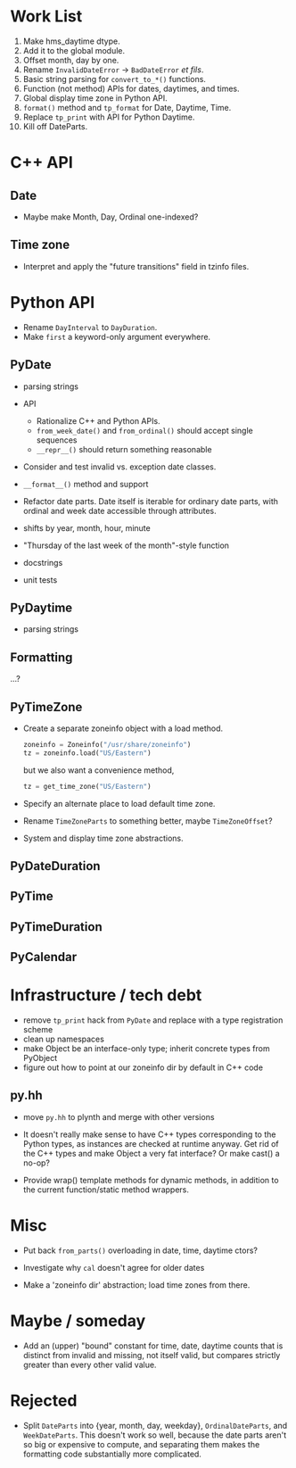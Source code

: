 # Work List

1. Make hms_daytime dtype.
1. Add it to the global module.
1. Offset month, day by one.
1. Rename `InvalidDateError` -> `BadDateError` _et fils_.
1. Basic string parsing for `convert_to_*()` functions.
1. Function (not method) APIs for dates, daytimes, and times.
1. Global display time zone in Python API.
1. `format()` method and `tp_format` for Date, Daytime, Time.
1. Replace `tp_print` with API for Python Daytime.
1. Kill off DateParts.


# C++ API

## Date

- Maybe make Month, Day, Ordinal one-indexed?

## Time zone

- Interpret and apply the "future transitions" field in tzinfo files.

# Python API

- Rename `DayInterval` to `DayDuration`.
- Make `first` a keyword-only argument everywhere.

## PyDate

- parsing strings

- API

  - Rationalize C++ and Python APIs.
  - `from_week_date()` and `from_ordinal()` should accept single sequences
  - `__repr__()` should return something reasonable

- Consider and test invalid vs. exception date classes.
- `__format__()` method and support
- Refactor date parts.  Date itself is iterable for ordinary date parts,
  with ordinal and week date accessible through attributes.
- shifts by year, month, hour, minute
- "Thursday of the last week of the month"-style function
- docstrings
- unit tests

## PyDaytime

- parsing strings

## Formatting

...?

## PyTimeZone

- Create a separate zoneinfo object with a load method.

  ```python
  zoneinfo = Zoneinfo("/usr/share/zoneinfo")
  tz = zoneinfo.load("US/Eastern")
  ```

  but we also want a convenience method,

  ```python
  tz = get_time_zone("US/Eastern")
  ```

- Specify an alternate place to load default time zone.
- Rename `TimeZoneParts` to something better, maybe `TimeZoneOffset`?
- System and display time zone abstractions.



## PyDateDuration

## PyTime

## PyTimeDuration

## PyCalendar

# Infrastructure / tech debt

- remove `tp_print` hack from `PyDate` and replace with a type registration
  scheme 
- clean up namespaces
- make Object be an interface-only type; inherit concrete types from PyObject
- figure out how to point at our zoneinfo dir by default in C++ code

## py.hh

- move `py.hh` to plynth and merge with other versions

- It doesn't really make sense to have C++ types corresponding to the Python
  types, as instances are checked at runtime anyway.  Get rid of the C++ types
  and make Object a very fat interface?  Or make cast() a no-op?

- Provide wrap() template methods for dynamic methods, in addition to the
  current function/static method wrappers.

# Misc

- Put back `from_parts()` overloading in date, time, daytime ctors?

- Investigate why `cal` doesn't agree for older dates

- Make a 'zoneinfo dir' abstraction; load time zones from there.

# Maybe / someday

- Add an (upper) "bound" constant for time, date, daytime counts that is
  distinct from invalid and missing, not itself valid, but compares strictly
  greater than every other valid value.
 

# Rejected

- Split `DateParts` into {year, month, day, weekday}, `OrdinalDateParts`, and
  `WeekDateParts`.  This doesn't work so well, because the date parts aren't so
  big or expensive to compute, and separating them makes the formatting code
  substantially more complicated.


